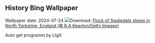 ## History Bing Wallpaper
Wallpaper date: 2024-07-24
![](https://www.bing.com/th?id=OHR.SheepCousins_EN-GB9631410299_UHD.jpg&w=1000)Download: [Flock of Swaledale sheep in North Yorkshire, England (© R A Kearton/Getty Images)](https://www.bing.com/th?id=OHR.SheepCousins_EN-GB9631410299_UHD.jpg)

Auto get programm by LtgX
